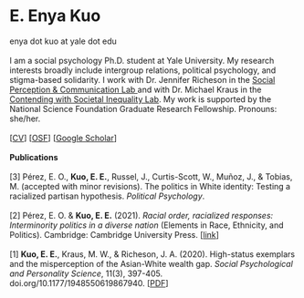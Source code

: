 <h1>E. Enya Kuo</h1>
enya dot kuo at yale dot edu
<br>
<br>
I am a social psychology Ph.D. student at Yale University. My research interests broadly include intergroup relations, political psychology, and stigma-based solidarity. I work with Dr. Jennifer Richeson in the <a href="https://spcl.yale.edu/">Social Perception & Communication Lab </a> and with Dr. Michael Kraus in the <a href="https://www.csinequality.com/">Contending with Societal Inequality Lab</a>. My work is supported by the National Science Foundation Graduate Research Fellowship. Pronouns: she/her.
<br>
<br>
[<a href="https://app.box.com/s/hhpgcxiuxolhjeoso5pp7jitq80bmk6f">CV</a>] 
[<a href="https://osf.io/zc96s/">OSF</a>]
[<a href="https://scholar.google.com/citations?user=whztlp8AAAAJ&hl=en&oi=ao">Google Scholar</a>] 
<br>
<br>
<b>Publications</b>
<br>
<br>
[3] Pérez, E. O., <b>Kuo, E. E.</b>, Russel, J., Curtis-Scott, W., Muñoz, J., & Tobias, M. (accepted with minor revisions). The politics in White identity: Testing a racialized partisan hypothesis. <i>Political Psychology</i>.
<br>
<br>
[2] Pérez, E. O. & <b>Kuo, E. E.</b> (2021). <i>Racial order, racialized responses: Interminority politics in a diverse nation</i> (Elements in Race, Ethnicity, and Politics). Cambridge: Cambridge University Press. [<a href="https://www.cambridge.org/core/elements/abs/racial-order-racialized-responses-interminority-politics-in-a-diverse-nation/F0A4F4A79172575D000B07A1C6BE3D6F">link</a>]
<br>
<br>
[1] <b>Kuo, E. E.</b>, Kraus, M. W., & Richeson, J. A. (2020). High-status exemplars and the misperception of the Asian-White wealth gap. <i>Social Psychological and Personality Science</i>, 11(3), 397-405. doi.org/10.1177/1948550619867940. [<a href="https://spcl.yale.edu/sites/default/files/files/Kuo_etal2019SPPS.pdf">PDF</a>]
